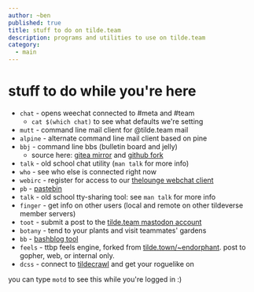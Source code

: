 ```yaml
---
author: ~ben
published: true
title: stuff to do on tilde.team
description: programs and utilities to use on tilde.team
category:
  - main
---
```


# stuff to do while you're here

- `chat` - opens weechat connected to #meta and #team
  - `cat $(which chat)` to see what defaults we're setting
- `mutt` - command line mail client for @tilde.team mail
- `alpine` - alternate command line mail client based on pine
- `bbj` - command line bbs (bulletin board and jelly)
  - source here: [gitea mirror](https://tildegit.org/team/bbj) and [github fork](https://github.com/tilde-team/bbj)
- `talk` - old school chat utility (`man talk` for more info)
- `who` - see who else is connected right now
- `webirc` - register for access to our [thelounge webchat client](https://irc.tilde.team)
- `pb` - [pastebin](https://paste.tilde.team)
- `talk` - old school tty-sharing tool: see `man talk` for more info
- `finger` - get info on other users (local and remote on other tildeverse member servers)
- `toot` - submit a post to the [tilde.team mastodon account](https://tilde.zone/@tildeteam)
- `botany` - tend to your plants and visit teammates' gardens
- `bb` - [bashblog tool](?page=tildeblogs)
- `feels` - ttbp feels engine, forked from [tilde.town/~endorphant](https://tilde.town/~endorphant/ttbp/). post to gopher, web, or internal only.
- `dcss` - connect to [tildecrawl](https://crawl.tildeverse.org) and get your roguelike on

you can type `motd` to see this while you're logged in :)
